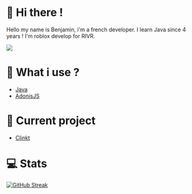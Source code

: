 # 👋 Hi there !
Hello my name is Benjamin, i'm a french developer. I learn Java since 4 years !
I'm roblox develop for RIVR.

![](https://komarev.com/ghpvc/?username=NewZAZ&color=green&label=Viewers&style=flat-square)

# 🚀 What i use ?
- [Java](https://docs.oracle.com/javase/8/docs/api/)
- [AdonisJS](https://adonisjs.com/)

# 🎩 Current project

- [Clinkt](https://github.com/clinkt-me)

# 💻 Stats

[![GitHub Streak](https://github-readme-streak-stats.herokuapp.com?user=NewZAZ&theme=dracula&hide_border=true)](https://git.io/streak-stats)
